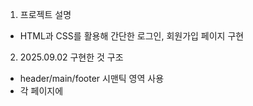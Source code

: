 1. 프로젝트 설명
- HTML과 CSS를 활용해 간단한 로그인, 회원가입 페이지 구현 

2. 2025.09.02 구현한 것
구조
- header/main/footer 시맨틱 영역 사용
- 각 페이지에 <title>과 <h1> 존재

폼/접근성
- 모든 input에 연결된 <label> 존재(클릭 시 포커스)
- required로 브라우저 기본 검증 동작
- 이메일은 type="email"

스타일
- 카드가 화면 중앙에 정렬
- input 100% 가로 + 내부 padding
- 버튼 hover/focus 스타일 구분 가능
- :focus 시 명확한 포커스 링/테두리

반응형
- 480px 이하에서 카드/타이포가 자연스럽게 보임

내비게이션
- 서로 왕복 가능한 링크 존재(로그인↔회원가입)

3. 오늘 배운 점/아쉬운 점
  1) 시맨틱 태그 : 문서의 구조와 의미를 명확하게 나타내는 역할을 함. 유지보수와 접근성이 향상
  참고 사이트 : https://www.designkits.co.kr/blog/web-css/etc/Semantic-Tag?srsltid=AfmBOoqc-ZQWHeMSUCra8hhWTlLYqVSiEn1PquTvm4zvxb6CxXXb5LoO
  2) header, main, footer 태그는 body 안에 들어감
  3) required 속성 이해

  4. 로그인 페이지에서 아이디, 패스워드 자동저장이 되지 않았는데, login_check.html 파일을 임시로 만들어서 넘어간 것처럼 하니까 저장됐음